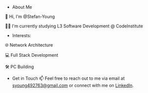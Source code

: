 - About Me
  
👋 Hi, I'm @Stefan-Young

👨‍💻 I'm currently studying L3 Software Development @ CodeInstitute

- Interests:
  
🌐 Network Architecture

💻 Full Stack Development

🛠️ PC Building

- Get in Touch
📫 Feel free to reach out to me via email at syoung492763@gmail.com or connect with me on [LinkedIn](https://www.linkedin.com/in/stefan-young-a021292b6).

<!---
Stefan-Young/Stefan-Young is a ✨ special ✨ repository because its `README.md` (this file) appears on your GitHub profile.
You can click the Preview link to take a look at your changes.
--->
